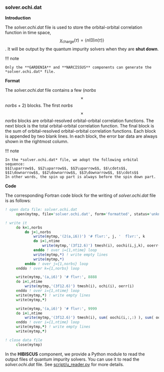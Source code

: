 ### solver.ochi.dat

**Introduction**

The *solver.ochi.dat* file is used to store the orbital-orbital correlation function in time space, $$\chi_{\text{charge}}(\tau) = \langle n(0)n(\tau)\rangle$$. It will be output by the quantum impurity solvers when they are **shut down**.

!!! note

    Only the **GARDENIA** and **NARCISSUS** components can generate the *solver.ochi.dat* file.

**Format**

The *solver.ochi.dat* file contains a few (*norbs*$$\times$$*norbs* + 2) blocks. The first *norbs*$$\times$$*norbs* blocks are orbital-resolved orbital-orbital correlation functions. The next block is the total orbital-orbital correlation function. The final block is the sum of orbital-resolved orbital-orbital correlation functions. Each block is appended by two blank lines. In each block, the error bar data are always shown in the rightmost column.

!!! note

    In the *solver.ochi.dat* file, we adopt the following orbital sequence:
    $$1\uparrow$$, $$2\uparrow$$, $$3\uparrow$$, $$\cdots$$, $$1\downarrow$$, $$2\downarrow$$, $$3\downarrow$$, $$\cdots$$
    In other words, the spin up part is always before the spin down part.

**Code**

The corresponding Fortran code block for the writing of *solver.ochi.dat* file is as follows:

```fortran
! open data file: solver.ochi.dat
     open(mytmp, file='solver.ochi.dat', form='formatted', status='unknown')

! write it
     do k=1,norbs
         do j=1,norbs
             write(mytmp,'(2(a,i6))') '# flvr:', j, '  flvr:', k
             do i=1,ntime
                 write(mytmp,'(3f12.6)') tmesh(i), oochi(i,j,k), ooerr(i,j,k)
             enddo ! over i={1,ntime} loop
             write(mytmp,*) ! write empty lines
             write(mytmp,*)
         enddo ! over j={1,norbs} loop
     enddo ! over k={1,norbs} loop

     write(mytmp,'(a,i6)') '# flvr:', 8888
     do i=1,ntime
         write(mytmp,'(3f12.6)') tmesh(i), ochi(i), oerr(i) 
     enddo ! over i={1,ntime} loop
     write(mytmp,*) ! write empty lines
     write(mytmp,*)

     write(mytmp,'(a,i6)') '# flvr:', 9999
     do i=1,ntime
         write(mytmp,'(3f12.6)') tmesh(i), sum( oochi(i,:,:) ), sum( ooerr(i,:,:) ) 
     enddo ! over i={1,ntime} loop
     write(mytmp,*) ! write empty lines
     write(mytmp,*)

! close data file
     close(mytmp)
```

In the **HIBISCUS** component, we provide a Python module to read the output files of quantum impurity solvers. You can use it to read the *solver.ochi.dat* file. See [script/u_reader.py](../ch07/reader.md) for more details.